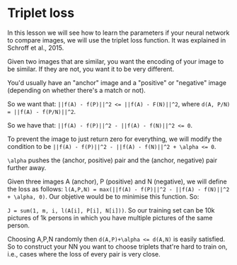 # Triplet loss

In this lesson we will see how to learn the parameters if your neural network to compare images, we will use the triplet loss function. It was explained in Schroff et al., 2015.

Given two images that are similar, you want the encoding of your image to be similar. If they are not, you want it to be very different.

You'd usually have an "anchor" image and a "positive" or "negative" image (depending on whether there's a match or not).

So we want that: `||f(A) - f(P)||^2 <= ||f(A) - F(N)||^2`, where `d(A, P/N) = ||f(A) - f(P/N)||^2`.

So we have that: `||f(A) - f(P)||^2 - ||f(A) - f(N)||^2 <= 0`.

To prevent the image to just return zero for everything, we will modify the condition to be `||f(A) - f(P)||^2 - ||f(A) - f(N)||^2 + \alpha <= 0`.

`\alpha` pushes the (anchor, positive) pair and the (anchor, negative) pair further away.

Given three images A (anchor), P (positive) and N (negative), we will define the loss as follows: `l(A,P,N) = max(||f(A) - f(P)||^2 - ||f(A) - f(N)||^2 + \alpha, 0)`. Our objetive would be to minimise this function. So:

`J = sum(1, m, i, l(A[i], P[i], N[i]))`. So our training set can be 10k pictures of 1k persons in which you have multiple pictures of the same person.

Choosing A,P,N randomly then `d(A,P)+\alpha <= d(A,N)` is easily satisfied. So to construct your NN you want to choose triplets that're hard to train on, i.e., cases where the loss of every pair is very close.
